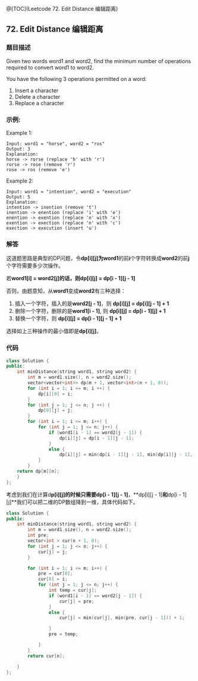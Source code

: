 @[TOC](Leetcode 72. Edit Distance 编辑距离)

## 72. Edit Distance 编辑距离
### 题目描述
Given two words word1 and word2, find the minimum number of operations required to convert word1 to word2.

You have the following 3 operations permitted on a word:

1. Insert a character
2. Delete a character
3. Replace a character

### 示例:

Example 1:

    Input: word1 = "horse", word2 = "ros"
    Output: 3
    Explanation: 
    horse -> rorse (replace 'h' with 'r')
    rorse -> rose (remove 'r')
    rose -> ros (remove 'e')
Example 2:

    Input: word1 = "intention", word2 = "execution"
    Output: 5
    Explanation: 
    intention -> inention (remove 't')
    inention -> enention (replace 'i' with 'e')
    enention -> exention (replace 'n' with 'x')
    exention -> exection (replace 'n' with 'c')
    exection -> execution (insert 'u')

### 解答

这道题思路是典型的DP问题，令**dp[i][j]**为**word1**的前**i**个字符转换成**word2**的前**j**个字符需要多少次操作。

若**word1[i] = word2[j]**的话，则**dp[i][j] = dp[i - 1][j - 1]**

否则，由题意知，从**word1**变成**word2**有三种选择：

1. 插入一个字符，插入的是**word2[j - 1]**，则 **dp[i][j] = dp[i][j - 1] + 1**
2. 删除一个字符，删除的是**word1[i - 1]**, 则 **dp[i][j] = dp[i - 1][j] + 1**
3. 替换一个字符，则 **dp[i][j] = dp[i - 1][j - 1] + 1**

选择如上三种操作的最小值即是**dp[i][j]**。

### 代码
```cpp
class Solution {
public:
    int minDistance(string word1, string word2) {
        int m = word1.size(), n = word2.size();
        vector<vector<int>> dp(m + 1, vector<int>(n + 1, 0));
        for (int i = 1; i <= m; i ++) {
        	dp[i][0] = i;
        } 
        for (int j = 1; j <= n; j ++) {
        	dp[0][j] = j;
        }
        for (int i = 1; i <= m; i++) {
        	for (int j = 1; j <= n; j++) {
        		if (word1[i - 1] == word2[j - 1]) {
        			dp[i][j] = dp[i - 1][j - 1];
        		}
        		else {
        			dp[i][j] = min(dp[i - 1][j - 1], min(dp[i][j - 1], dp[i - 1][j])) + 1;        		}
        	}
        }
    return dp[m][n];
    }
};
```

考虑到我们在计算d**p[i][j]**的时候只需要**dp[i - 1][j - 1]**，**dp[i][j - 1]**和**dp[i - 1][j]**我们可以把二维的DP数组降到一维，具体代码如下。

```cpp
class Solution {
public:
    int minDistance(string word1, string word2) {
        int m = word1.size(), n = word2.size();
        int pre;
        vector<int > cur(n + 1, 0);
        for (int j = 1; j <= n; j++) {
        	cur[j] = j;
        }

        for (int i = 1; i <= m; i++) {
        	pre = cur[0];
        	cur[0] = i;
        	for (int j = 1; j <= n; j++) {
        		int temp = cur[j];
        		if (word1[i - 1] == word2[j - 1]) {
        			cur[j] = pre;
        		}
        		else {
        			cur[j] = min(cur[j], min(pre, cur[j - 1])) + 1;

        		}
        		pre = temp;

        	}
        }
        return cur[n];

    }
};
```